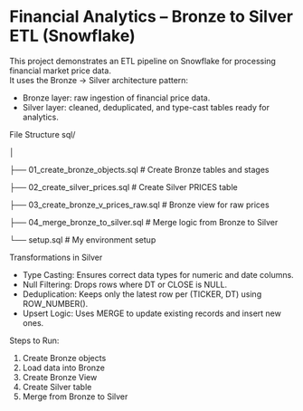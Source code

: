 # Financial Analytics – Bronze to Silver ETL (Snowflake)

This project demonstrates an ETL pipeline on Snowflake for processing financial market price data.  
It uses the Bronze → Silver architecture pattern:
- Bronze layer: raw ingestion of financial price data.
- Silver layer: cleaned, deduplicated, and type-cast tables ready for analytics.

File Structure
sql/  

│  

├── 01_create_bronze_objects.sql       # Create Bronze tables and stages  

├── 02_create_silver_prices.sql        # Create Silver PRICES table  

├── 03_create_bronze_v_prices_raw.sql  # Bronze view for raw prices  

├── 04_merge_bronze_to_silver.sql      # Merge logic from Bronze to Silver  

└── setup.sql                          # My environment setup

Transformations in Silver
- Type Casting: Ensures correct data types for numeric and date columns.
- Null Filtering: Drops rows where DT or CLOSE is NULL.
- Deduplication: Keeps only the latest row per (TICKER, DT) using ROW_NUMBER().
- Upsert Logic: Uses MERGE to update existing records and insert new ones.

Steps to Run:
1. Create Bronze objects 
2. Load data into Bronze
3. Create Bronze View
4. Create Silver table
5. Merge from Bronze to Silver
